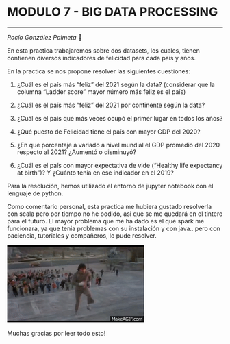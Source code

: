 # MODULO 7 - BIG DATA PROCESSING
***
*Rocío González Palmeta* :purple_heart: 

En esta practica trabajaremos sobre dos datasets, los cuales, tienen contienen diversos indicadores de felicidad para cada pais y años. 

En la practica se nos propone resolver las siguientes cuestiones:
1. ¿Cuál es el país más “feliz” del 2021 según la data? (considerar que la columna “Ladder score” mayor número más feliz es el país)
   
2. ¿Cuál es el país más “feliz” del 2021 por continente según la data?
   
3. ¿Cuál es el país que más veces ocupó el primer lugar en todos los años?
   
4. ¿Qué puesto de Felicidad tiene el país con mayor GDP del 2020?
   
5. ¿En que porcentaje a variado a nivel mundial el GDP promedio del 2020 respecto al 2021? ¿Aumentó o disminuyó?
   
6. ¿Cuál es el país con mayor expectativa de vide (“Healthy life expectancy at birth”)? Y ¿Cuánto tenia en ese indicador en el 2019?

Para la resolución, hemos utilizado el entorno de jupyter notebook con el lenguaje de python. 

Como comentario personal, esta practica me hubiera gustado resolverla con scala pero por tiempo no he podido, asi que se me quedará en el tintero para el futuro. 
El mayor problema que me ha dado es el que spark me funcionara, ya que tenia problemas con su instalación y con java.. pero con paciencia, tutoriales y compañeros, lo pude resolver. 

![Alt text](rocky.gif)


Muchas gracias por leer todo esto!